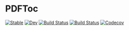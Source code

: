 # PDFToc

[![Stable](https://img.shields.io/badge/docs-stable-blue.svg)](https://jagot.github.io/PDFToc.jl/stable)
[![Dev](https://img.shields.io/badge/docs-dev-blue.svg)](https://jagot.github.io/PDFToc.jl/dev)
[![Build Status](https://travis-ci.com/jagot/PDFToc.jl.svg?branch=master)](https://travis-ci.com/jagot/PDFToc.jl)
[![Build Status](https://ci.appveyor.com/api/projects/status/github/jagot/PDFToc.jl?svg=true)](https://ci.appveyor.com/project/jagot/PDFToc-jl)
[![Codecov](https://codecov.io/gh/jagot/PDFToc.jl/branch/master/graph/badge.svg)](https://codecov.io/gh/jagot/PDFToc.jl)
